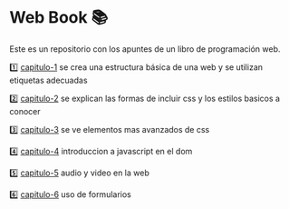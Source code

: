 # Web Book :books:

Este es un repositorio con los apuntes de un libro de programación web.

:one: [capitulo-1](./capitulo-1/my-code.html) se crea una estructura básica de una web y se utilizan etiquetas adecuadas 

:two: [capitulo-2](./capitulo-2/index.html) se explican las formas de incluir css y los estilos basicos a conocer 

:three: [capitulo-3](./capitulo-3/index.html) se ve elementos mas avanzados de css 

:four: [capitulo-4](./capitulo-4/include-js.html) introduccion a javascript en el dom 

:five: [capitulo-5](./capitulo-5/video.html) audio y video en la web 

:six: [capitulo-6](./capitulo-6/index.html) uso de formularios 
